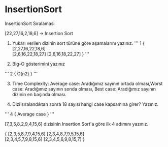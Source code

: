 # InsertionSort
InsertionSort Sıralaması

[22,27,16,2,18,6] -> Insertion Sort

1. Yukarı verilen dizinin sort türüne göre aşamalarını yazınız.
'''
1 {
  [2,27,16,22,18,6]  
  [2,6,16,22,18,27] 
  [2,6,16,18,22,27] 
}
'''

2. Big-O gösterimini yazınız

'''
2 {
    O(n2)
}
'''

3. Time Complexity: Average case: Aradığımız sayının ortada olması,Worst case: Aradığımız sayının sonda olması, Best case: Aradığımız sayının dizinin en başında olması.

4. Dizi sıralandıktan sonra 18 sayısı hangi case kapsamına girer? Yazınız.

'''
4 {
    Average case
}
'''

[7,3,5,8,2,9,4,15,6] dizisinin Insertion Sort'a göre ilk 4 adımını yazınız.

{
  [2,3,5,8,7,9,4,15,6] 
  [2,3,4,8,7,9,5,15,6]   
  [2,3,4,5,7,9,8,15,6]
  [2,3,4,5,6,9,8,15,7]
}